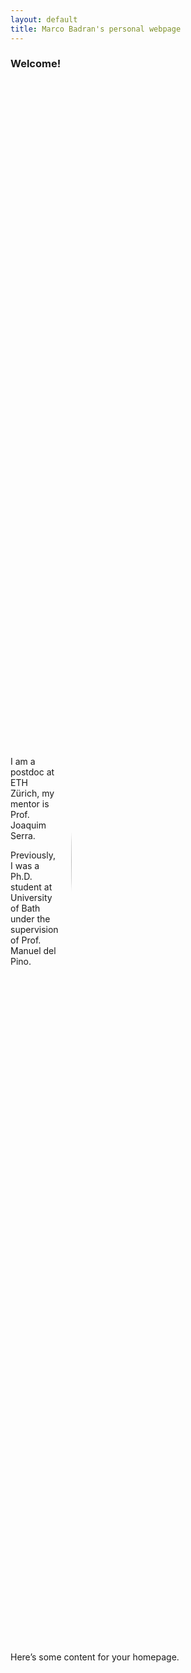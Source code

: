 ```yaml
---
layout: default
title: Marco Badran's personal webpage
---
```


### Welcome!


<div style="display: flex; align-items: center;">
  <div style="flex: 1;">
    <p>I am a postdoc at ETH Zürich, my mentor is Prof. Joaquim Serra.</p> 
    <p>Previously, I was a Ph.D. student at University of Bath under the supervision of Prof. Manuel del Pino.</p>
  </div>
  <div style="flex: 0;">
    <img src="https://via.placeholder.com/250" alt="Placeholder Image" title="Placeholder Image"
         style="border-radius: 50%; width: 2500px; height: auto; object-fit: cover; margin-left: 20px;" />
  </div>
</div>



Here’s some content for your homepage.
